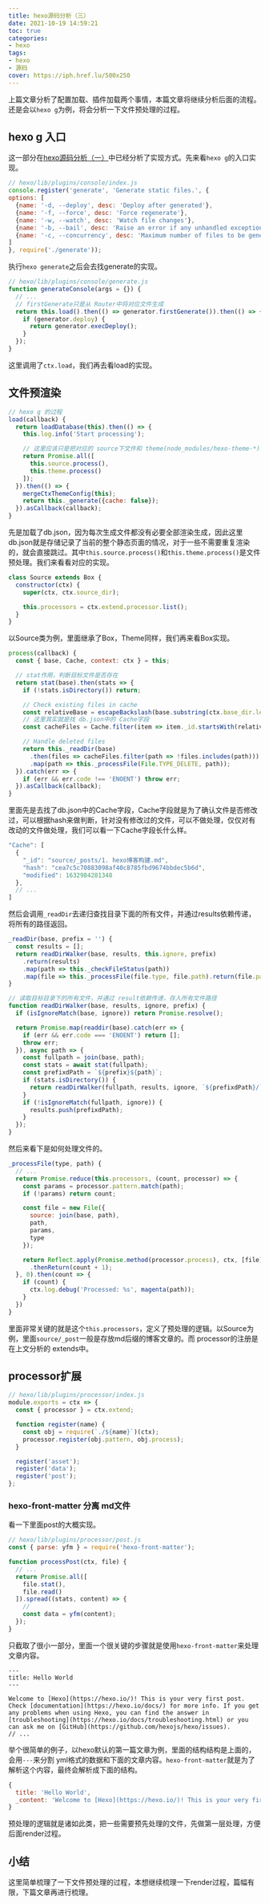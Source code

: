 ```yaml
---
title: hexo源码分析（三）
date: 2021-10-19 14:59:21
toc: true
categories:
- hexo
tags:
- hexo
- 源码
cover: https://iph.href.lu/500x250
---
```


上篇文章分析了配置加载、插件加载两个事情，本篇文章将继续分析后面的流程。还是会以`hexo g`为例，将会分析一下文件预处理的过程。

<!--more-->

## hexo g 入口

这一部分在[hexo源码分析（一）]()中已经分析了实现方式。先来看`hexo g`的入口实现。

```js
// hexo/lib/plugins/console/index.js
console.register('generate', 'Generate static files.', {
options: [
  {name: '-d, --deploy', desc: 'Deploy after generated'},
  {name: '-f, --force', desc: 'Force regenerate'},
  {name: '-w, --watch', desc: 'Watch file changes'},
  {name: '-b, --bail', desc: 'Raise an error if any unhandled exception is thrown during generation'},
  {name: '-c, --concurrency', desc: 'Maximum number of files to be generated in parallel. Default is infinity'}
]
}, require('./generate'));
```

执行`hexo generate`之后会去找generate的实现。

```js
// hexo/lib/plugins/console/generate.js
function generateConsole(args = {}) {
  // ...
  // firstGenerate只是从 Router中将对应文件生成
  return this.load().then(() => generator.firstGenerate()).then(() => {
    if (generator.deploy) {
      return generator.execDeploy();
    }
  });
}
```

这里调用了`ctx.load`，我们再去看load的实现。


## 文件预渲染

```js
// hexo g 的过程
load(callback) {
  return loadDatabase(this).then(() => {
    this.log.info('Start processing');

    // 这里应该只是把对应的 source下文件和 theme(node_modules/hexo-theme-*)的文件放入 Cache中（db.json）
    return Promise.all([
      this.source.process(),
      this.theme.process()
    ]);
  }).then(() => {
    mergeCtxThemeConfig(this);
    return this._generate({cache: false});
  }).asCallback(callback);
}
```

先是加载了db.json，因为每次生成文件都没有必要全部渲染生成，因此这里db.json就是存储记录了当前的整个静态页面的情况，对于一些不需要重复渲染的，就会直接跳过。其中`this.source.process()`和`this.theme.process()`是文件预处理。我们来看看对应的实现。

```js
class Source extends Box {
  constructor(ctx) {
    super(ctx, ctx.source_dir);

    this.processors = ctx.extend.processor.list();
  }
}
```

以Source类为例，里面继承了Box，Theme同样，我们再来看Box实现。

```js
process(callback) {
  const { base, Cache, context: ctx } = this;

  // stat作用，判断目标文件是否存在
  return stat(base).then(stats => {
    if (!stats.isDirectory()) return;

    // Check existing files in cache
    const relativeBase = escapeBackslash(base.substring(ctx.base_dir.length));
    // 这里其实就是找 db.json中的 Cache字段
    const cacheFiles = Cache.filter(item => item._id.startsWith(relativeBase)).map(item => item._id.substring(relativeBase.length));

    // Handle deleted files
    return this._readDir(base)
      .then(files => cacheFiles.filter(path => !files.includes(path)))
      .map(path => this._processFile(File.TYPE_DELETE, path));
  }).catch(err => {
    if (err && err.code !== 'ENOENT') throw err;
  }).asCallback(callback);
}
```

里面先是去找了db.json中的Cache字段，Cache字段就是为了确认文件是否修改过，可以根据hash来做判断，针对没有修改过的文件，可以不做处理，仅仅对有改动的文件做处理，我们可以看一下Cache字段长什么样。

```js
"Cache": [
  {
    "_id": "source/_posts/1. hexo博客构建.md",
    "hash": "cea7c5c70883098af40c8785fbd9674bbdec5b6d",
    "modified": 1632984281348
  },
  // ...
]
```

然后会调用`_readDir`去递归查找目录下面的所有文件，并通过results依赖传递，将所有的路径返回。

```js
_readDir(base, prefix = '') {
  const results = [];
  return readDirWalker(base, results, this.ignore, prefix)
    .return(results)
    .map(path => this._checkFileStatus(path))
    .map(file => this._processFile(file.type, file.path).return(file.path));
}

// 读取目标目录下的所有文件，并通过 result依赖传递，存入所有文件路径
function readDirWalker(base, results, ignore, prefix) {
  if (isIgnoreMatch(base, ignore)) return Promise.resolve();

  return Promise.map(readdir(base).catch(err => {
    if (err && err.code === 'ENOENT') return [];
    throw err;
  }), async path => {
    const fullpath = join(base, path);
    const stats = await stat(fullpath);
    const prefixdPath = `${prefix}${path}`;
    if (stats.isDirectory()) {
      return readDirWalker(fullpath, results, ignore, `${prefixdPath}/`);
    }
    if (!isIgnoreMatch(fullpath, ignore)) {
      results.push(prefixdPath);
    }
  });
}
```

然后来看下是如何处理文件的。

```js
_processFile(type, path) {
  // ...
  return Promise.reduce(this.processors, (count, processor) => {
    const params = processor.pattern.match(path);
    if (!params) return count;

    const file = new File({
      source: join(base, path),
      path,
      params,
      type
    });

    return Reflect.apply(Promise.method(processor.process), ctx, [file])
      .thenReturn(count + 1);
  }, 0).then(count => {
    if (count) {
      ctx.log.debug('Processed: %s', magenta(path));
    }
  })
}
```

里面非常关键的就是这个`this.processors`，定义了预处理的逻辑。以Source为例，里面`source/_post`一般是存放md后缀的博客文章的。而 processor的注册是在上文分析的 extends中。

## processor扩展

```js
// hexo/lib/plugins/processor/index.js
module.exports = ctx => {
  const { processor } = ctx.extend;

  function register(name) {
    const obj = require(`./${name}`)(ctx);
    processor.register(obj.pattern, obj.process);
  }

  register('asset');
  register('data');
  register('post');
};
```

### hexo-front-matter 分离 md文件

看一下里面post的大概实现。

```js
// hexo/lib/plugins/processor/post.js
const { parse: yfm } = require('hexo-front-matter');

function processPost(ctx, file) {
  // ...
  return Promise.all([
    file.stat(),
    file.read()
  ]).spread((stats, content) => {
    // 
    const data = yfm(content);
  });
}
```

只截取了很小一部分，里面一个很关键的步骤就是使用`hexo-front-matter`来处理文章内容。

```
---
title: Hello World
---

Welcome to [Hexo](https://hexo.io/)! This is your very first post. Check [documentation](https://hexo.io/docs/) for more info. If you get any problems when using Hexo, you can find the answer in [troubleshooting](https://hexo.io/docs/troubleshooting.html) or you can ask me on [GitHub](https://github.com/hexojs/hexo/issues).
// ...
```

举个很简单的例子，以hexo默认的第一篇文章为例，里面的结构结构是上面的，会用`---`来分割 yml格式的数据和下面的文章内容。`hexo-front-matter`就是为了解析这个内容，最终会解析成下面的结构。

```js
{
  title: 'Hello World',
  _content: 'Welcome to [Hexo](https://hexo.io/)! This is your very first post. Check [documentation](https://hexo.io/docs/) for more info. If you get any problems when using Hexo, you can find the answer in [troubleshooting](https://hexo.io/docs/troubleshooting.html) or you can ask me on [GitHub](https://github.com/hexojs/hexo/issues).\n',
}
```

预处理的逻辑就是诸如此类，把一些需要预先处理的文件，先做第一层处理，方便后面render过程。

## 小结

这里简单梳理了一下文件预处理的过程，本想继续梳理一下render过程，篇幅有限，下篇文章再进行梳理。
